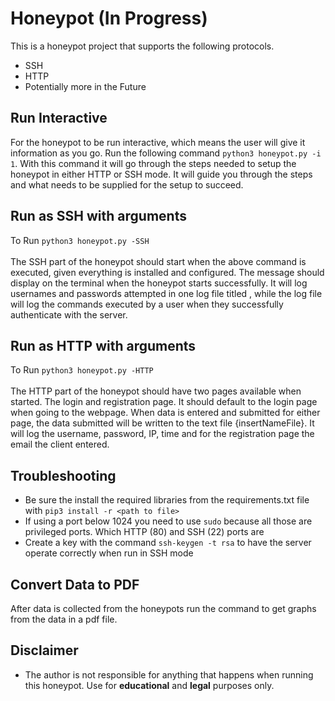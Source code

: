 # Honeypot (In Progress)

This is a honeypot project that supports the following protocols.
- SSH
- HTTP
- Potentially more in the Future

## Run Interactive
For the honeypot to be run interactive, which means the user will give it information as you go. Run the following command ` python3 honeypot.py -i 1 `. With this command it will go through the steps needed to setup the honeypot in either HTTP or SSH mode. It will guide you through the steps and what needs to be supplied for the setup to succeed.


## Run as SSH with arguments
To Run ` python3 honeypot.py -SSH ` <br><br>
The SSH part of the honeypot should start when the above command is executed, given everything is installed and configured. The message <insertMessage> should display on the terminal when the honeypot starts successfully. It will log usernames and passwords attempted in one log file titled <insertName>, while the log file <insertName> will log the commands executed by a user when they successfully authenticate with the server.

## Run as HTTP with arguments
To Run ` python3 honeypot.py -HTTP ` <br><br>
The HTTP part of the honeypot should have two pages available when started. The login and registration page. It should default to the login page when going to the webpage. When data is entered and submitted for either page, the data submitted will be written to the text file {insertNameFile}. It will log the username, password, IP, time and for the registration page the email the client entered.

## Troubleshooting
- Be sure the install the required libraries from the requirements.txt file with ` pip3 install -r <path to file> `
- If using a port below 1024 you need to use ` sudo ` because all those are privileged ports. Which HTTP (80) and SSH (22) ports are
- Create a key with the command ` ssh-keygen -t rsa ` to have the server operate correctly when run in SSH mode

## Convert Data to PDF
After data is collected from the honeypots run the command to get graphs from the data in a pdf file.

## Disclaimer
- The author is not responsible for anything that happens when running this honeypot. Use for **educational** and **legal** purposes only.
